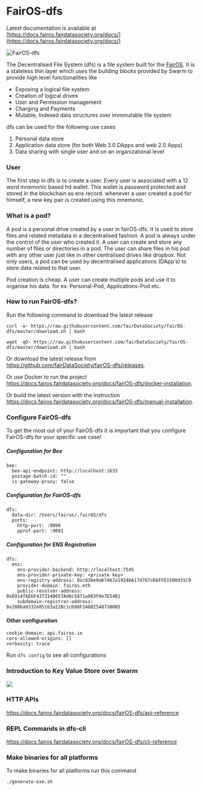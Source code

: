 # FairOS-dfs

Latest documentation is available at [https://docs.fairos.fairdatasociety.org/docs/](https://docs.fairos.fairdatasociety.org/docs/)

![FairOS-dfs](https://github.com/fairDataSociety/fairOS-dfs/blob/master/docs/images/FairOS-dfs.png)

The Decentralised File System (dfs) is a file system built for the [FairOS](https://github.com/fairDataSociety/fairOS/blob/master/README.md).
It is a stateless thin layer which uses the building blocks provided by Swarm to provide high level functionalities like
- Exposing a logical file system
- Creation of logical drives
- User and Permission management
- Charging and Payments
- Mutable, Indexed data structures over immmutable file system

dfs can be used for the following use cases
1) Personal data store
2) Application data store (for both Web 3.0 DApps and web 2.0 Apps)
3) Data sharing with single user and on an organizational level

### User
The first step in dfs is to create a user. Every user is associated with a 12 
word mnemonic based hd wallet. This wallet is password protected and stored in 
the blockchain as ens record. whenever a user created a pod for himself, a new key pair 
is created using this mnemonic.

### What is a pod?
A pod is a personal drive created by a user in fairOS-dfs. It is used to store files and related metadata in a decentralised fashion. A pod is always under the control of the user who created it. A user can create and store any number of files or directories in a pod. 
The user can share files in his pod with any other user just like in other centralised drives like dropbox. Not only users, a pod can be used by decentralised applications (DApp's) to store data related to that user.

Pod creation is cheap. A user can create multiple pods and use it to organise his data. for ex: Personal-Pod, Applications-Pod etc.

### How to run FairOS-dfs?
Run the following command to download the latest release

```
curl -o- https://raw.githubusercontent.com/fairDataSociety/fairOS-dfs/master/download.sh | bash
```
```
wget -qO- https://raw.githubusercontent.com/fairDataSociety/fairOS-dfs/master/download.sh | bash
```

Or download the latest release from https://github.com/fairDataSociety/fairOS-dfs/releases.

Or use Docker to run the project https://docs.fairos.fairdatasociety.org/docs/fairOS-dfs/docker-installation.

Or build the latest version with the instruction https://docs.fairos.fairdatasociety.org/docs/fairOS-dfs/manual-installation.

### Configure FairOS-dfs
To get the most out of your FairOS-dfs it is important that you configure FairOS-dfs for your specific use case!

##### Configuration for Bee
```
bee:
  bee-api-endpoint: http://localhost:1633
  postage-batch-id: ""
  is-gateway-proxy: false
```

##### Configuration for FairOS-dfs
```
dfs:
  data-dir: /Users/fairos/.fairOS/dfs
  ports:
    http-port: :9090
    pprof-port: :9091
```

##### Configuration for ENS Registration
```
dfs:
  ens:
    ens-provider-backend: http://localhost:7545
    ens-provider-private-key: <private key>
    ens-registry-address: 0xc936e9a67467a192d8A17d787c6bFFE15D0d31C9
    provider-domain: fairos.eth
    public-resolver-address: 0xD914fAE6F4373140657Ad6c5871a063F0e7E54B1
    subdomain-registrar-address: 0x208ba9332e05163a22Bc1cb98F24082548738085
```


#### Other configuration
```
cookie-domain: api.fairos.io
cors-allowed-origins: []
verbosity: trace
```

Run `dfs config` to see all configurations

### Introduction to Key Value Store over Swarm
[![](https://j.gifs.com/6XZwvl.gif)](https://gateway.ethswarm.org/access/130dcf7d01442836bc14c8c38db32ebfc4d5771c28677438b6a2a2a078bd1414)

### HTTP APIs

https://docs.fairos.fairdatasociety.org/docs/fairOS-dfs/api-reference

### REPL Commands in dfs-cli

https://docs.fairos.fairdatasociety.org/docs/fairOS-dfs/cli-reference

### Make binaries for all platforms

To make binaries for all platforms run this command

`./generate-exe.sh`

